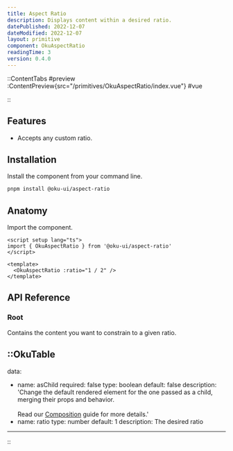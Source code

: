 ```yaml
---
title: Aspect Ratio
description: Displays content within a desired ratio.
datePublished: 2022-12-07
dateModified: 2022-12-07
layout: primitive
component: OkuAspectRatio
readingTime: 3
version: 0.4.0
---
```


::ContentTabs
#preview
:ContentPreview{src="/primitives/OkuAspectRatio/index.vue"}
#vue
<!-- Autodocs{src="/primitives/OkuAspectRatio/index.vue" lang="vue"} -->
::

## Features

- Accepts any custom ratio.

## Installation

Install the component from your command line.

```bash
pnpm install @oku-ui/aspect-ratio
```

## Anatomy

Import the component.

```vue
<script setup lang="ts">
import { OkuAspectRatio } from '@oku-ui/aspect-ratio'
</script>

<template>
  <OkuAspectRatio :ratio="1 / 2" />
</template>
```

## API Reference

### Root
Contains the content you want to constrain to a given ratio.

::OkuTable
---
data:
  - name: asChild
    required: false
    type: boolean
    default: false
    description: 'Change the default rendered element for the one passed as a child, merging their props and behavior.<br><br>Read our <a href=&quot;/guides/composition&quot;>Composition</a> guide for more details.'
  - name: ratio
    type: number
    default: 1
    description: The desired ratio
---
::